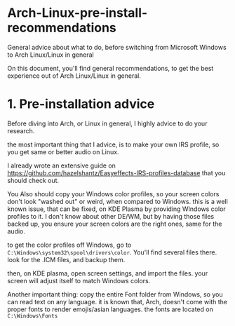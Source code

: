 # Arch-Linux-pre-install-recommendations
General advice about what to do, before switching from Microsoft Windows to Arch Linux/Linux in general

On this document, you'll find general recommendations, to get the best experience out of Arch Linux/Linux in general.

# 1. Pre-installation advice
Before diving into Arch, or Linux in general, I highly advice to do your research. 

the most important thing that I advice, is to make your own IRS profile, so you get same or better audio on Linux. 

I already wrote an extensive guide on https://github.com/hazelshantz/Easyeffects-IRS-profiles-database that you should check out.

You Also should copy your Windows color profiles, so your screen colors don't look "washed out" or weird, when compared to Windows. this is a well known issue, that can be fixed, on KDE Plasma by providing WIndows color profiles to it.
I don't know about other DE/WM, but by having those files backed up, you ensure your screen colors are the right ones, same for the audio.

to get the color profiles off Windows, go to `C:\Windows\system32\spool\drivers\color`. You'll find several files there. look for the .ICM files, and backup them.

then, on KDE plasma, open screen settings, and import the files. your screen will adjust itself to match Windows colors.

Another important thing: copy the entire Font folder from Windows, so you can read text on any language. it is known that, Arch, doesn't come with the proper fonts to render emojis/asian languages.
the fonts are located on `C:\Windows\Fonts`
